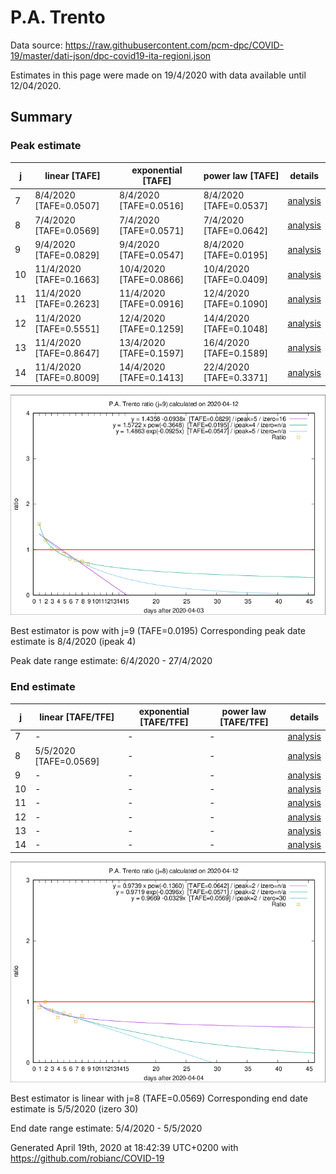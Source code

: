 # P.A. Trento


Data source: https://raw.githubusercontent.com/pcm-dpc/COVID-19/master/dati-json/dpc-covid19-ita-regioni.json

Estimates in this page were made on 19/4/2020 with data available until 12/04/2020.


## Summary 

### Peak estimate 
|j|linear [TAFE]|exponential [TAFE]|power law [TAFE]|details|
|---|----|-----------|---------|-------|
|7|8/4/2020 [TAFE=0.0507]|8/4/2020 [TAFE=0.0516]|8/4/2020 [TAFE=0.0537]|[analysis](COVID-19_p.a._trento_j7_2020-04-12.md)|
|8|7/4/2020 [TAFE=0.0569]|7/4/2020 [TAFE=0.0571]|7/4/2020 [TAFE=0.0642]|[analysis](COVID-19_p.a._trento_j8_2020-04-12.md)|
|9|9/4/2020 [TAFE=0.0829]|9/4/2020 [TAFE=0.0547]|8/4/2020 [TAFE=0.0195]|[analysis](COVID-19_p.a._trento_j9_2020-04-12.md)|
|10|11/4/2020 [TAFE=0.1663]|10/4/2020 [TAFE=0.0866]|10/4/2020 [TAFE=0.0409]|[analysis](COVID-19_p.a._trento_j10_2020-04-12.md)|
|11|11/4/2020 [TAFE=0.2623]|11/4/2020 [TAFE=0.0916]|12/4/2020 [TAFE=0.1090]|[analysis](COVID-19_p.a._trento_j11_2020-04-12.md)|
|12|11/4/2020 [TAFE=0.5551]|12/4/2020 [TAFE=0.1259]|14/4/2020 [TAFE=0.1048]|[analysis](COVID-19_p.a._trento_j12_2020-04-12.md)|
|13|11/4/2020 [TAFE=0.8647]|13/4/2020 [TAFE=0.1597]|16/4/2020 [TAFE=0.1589]|[analysis](COVID-19_p.a._trento_j13_2020-04-12.md)|
|14|11/4/2020 [TAFE=0.8009]|14/4/2020 [TAFE=0.1413]|22/4/2020 [TAFE=0.3371]|[analysis](COVID-19_p.a._trento_j14_2020-04-12.md)|

![best peak estimate](COVID-19_p.a._trento_j9_2020-04-12.png)

Best estimator is pow with j=9 (TAFE=0.0195)
Corresponding peak date estimate is 8/4/2020 (ipeak 4)


Peak date range estimate: 6/4/2020 - 27/4/2020

### End estimate 
|j|linear [TAFE/TFE]|exponential [TAFE/TFE]|power law [TAFE/TFE]|details|
|---|----|-----------|---------|-------|
|7|-|-|-|[analysis](COVID-19_p.a._trento_j7_2020-04-12.md)|
|8|5/5/2020 [TAFE=0.0569]|-|-|[analysis](COVID-19_p.a._trento_j8_2020-04-12.md)|
|9|-|-|-|[analysis](COVID-19_p.a._trento_j9_2020-04-12.md)|
|10|-|-|-|[analysis](COVID-19_p.a._trento_j10_2020-04-12.md)|
|11|-|-|-|[analysis](COVID-19_p.a._trento_j11_2020-04-12.md)|
|12|-|-|-|[analysis](COVID-19_p.a._trento_j12_2020-04-12.md)|
|13|-|-|-|[analysis](COVID-19_p.a._trento_j13_2020-04-12.md)|
|14|-|-|-|[analysis](COVID-19_p.a._trento_j14_2020-04-12.md)|

![best zero estimate](COVID-19_p.a._trento_j8_2020-04-12.png)

Best estimator is linear with j=8 (TAFE=0.0569)
Corresponding end date estimate is 5/5/2020 (izero 30)


End date range estimate: 5/4/2020 - 5/5/2020

Generated April 19th, 2020 at 18:42:39 UTC+0200 with https://github.com/robianc/COVID-19
